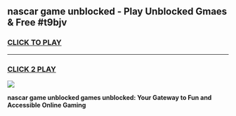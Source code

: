 
## nascar game unblocked - Play Unblocked Gmaes & Free #t9bjv
<h3>
<a href="https://premium.freeplayer.one?title=nascar_game_unblocked&ref=03M">CLICK TO PLAY</a></h3>
<hr>

<h3>
<a href="https://premium.freeplayer.one?title=nascar_game_unblocked&ref=03M">CLICK 2 PLAY</a>
  
</h3>

<a href="https://premium.freeplayer.one?title=nascar_game_unblocked&ref=03M"><img src="https://clearcache.store/games.png"></a>


**nascar game unblocked games unblocked: Your Gateway to Fun and Accessible Online Gaming**
